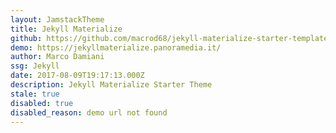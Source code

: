 ```yaml
---
layout: JamstackTheme
title: Jekyll Materialize
github: https://github.com/macrod68/jekyll-materialize-starter-template
demo: https://jekyllmaterialize.panoramedia.it/
author: Marco Damiani
ssg: Jekyll
date: 2017-08-09T19:17:13.000Z
description: Jekyll Materialize Starter Theme
stale: true
disabled: true
disabled_reason: demo url not found
---
```

